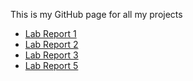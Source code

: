 This is my GitHub page for all my projects
- [Lab Report 1](https://yukthadeesan.github.io/cse15l-lab-reports/lab-report-2-week-1.html)
- [Lab Report 2](https://yukthadeesan.github.io/cse15l-lab-reports/lab-report-2.html)
- [Lab Report 3](https://yukthadeesan.github.io/cse15l-lab-reports/lab-report-3.html)
- [Lab Report 5](https://yukthadeesan.github.io/cse15l-lab-reports/lab-report-5.html)
